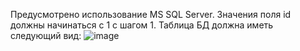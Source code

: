 Предусмотрено использование MS SQL Server.
Значения поля id должны начинаться с 1 с шагом 1.
Таблица БД должна иметь следующий вид:
![image](https://github.com/user-attachments/assets/f58390bb-cab8-44b7-ab24-6006b945f4eb)

